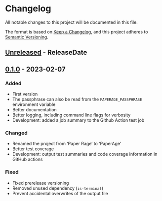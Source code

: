 # Changelog

All notable changes to this project will be documented in this file.

The format is based on [Keep a Changelog](https://keepachangelog.com/en/1.0.0/),
and this project adheres to [Semantic Versioning](https://semver.org/spec/v2.0.0.html).

<!-- next-header -->
## [Unreleased] - ReleaseDate

## [0.1.0] - 2023-02-07

### Added

- First version
- The passphrase can also be read from the `PAPERAGE_PASSPHRASE` environment variable
- Better documentation
- Better logging, including command line flags for verbosity
- Development: added a job summary to the Github Action test job

### Changed

- Renamed the project from ‘Paper Rage’ to ‘PaperAge’
- Better test coverage
- Development: output test summaries and code coverage information in GitHub actions

### Fixed

- Fixed prerelease versioning
- Removed unused dependency (`is-terminal`)
- Prevent accidental overwrites of the output file

<!-- next-url -->
[Unreleased]: https://github.com/crate-ci/cargo-release/compare/v0.1.0...HEAD
[0.1.0]: https://github.com/matiaskorhonen/paper-age/compare/v0.1.0-prerelease4...v0.1.0
[0.1.0-prerelease4]: https://github.com/matiaskorhonen/paper-age/releases/tag/b0534db779720e912750d0107b3b03b6551abcdd...v0.1.0-prerelease4
